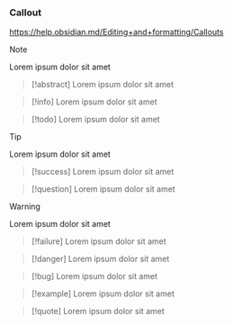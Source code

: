 ### Callout

https://help.obsidian.md/Editing+and+formatting/Callouts

> [!note] 
> Lorem ipsum dolor sit amet

> [!abstract] 
> Lorem ipsum dolor sit amet

> [!info] 
> Lorem ipsum dolor sit amet

> [!todo] 
> Lorem ipsum dolor sit amet

> [!tip] 
> Lorem ipsum dolor sit amet

> [!success] 
> Lorem ipsum dolor sit amet

> [!question] 
> Lorem ipsum dolor sit amet

> [!warning] 
> Lorem ipsum dolor sit amet

> [!failure] 
> Lorem ipsum dolor sit amet

> [!danger] 
> Lorem ipsum dolor sit amet

> [!bug] 
> Lorem ipsum dolor sit amet

> [!example] 
> Lorem ipsum dolor sit amet

> [!quote] 
> Lorem ipsum dolor sit amet

